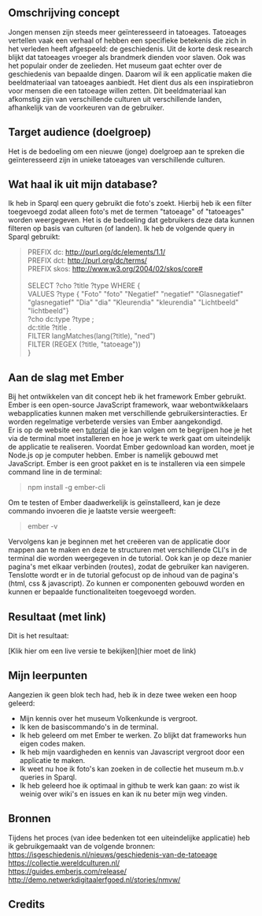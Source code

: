 ## Omschrijving concept 
Jongen mensen zijn steeds meer geïnteresseerd in tatoeages. Tatoeages vertellen vaak een verhaal of hebben een specifieke betekenis die zich in het verleden heeft afgespeeld: de geschiedenis. Uit de korte desk research blijkt dat tatoeages vroeger als brandmerk dienden voor slaven. Ook was het populair onder de zeelieden. Het museum gaat echter over de geschiedenis van bepaalde dingen. Daarom  wil ik een applicatie maken die beeldmateriaal van tatoeages aanbiedt. Het dient dus als een inspiratiebron voor mensen die een tatoeage willen zetten.
Dit beeldmateriaal kan afkomstig zijn van verschillende culturen uit verschillende landen, afhankelijk van de voorkeuren van de gebruiker.

## Target audience (doelgroep)
Het is de bedoeling om een nieuwe (jonge) doelgroep aan te spreken die geïnteresseerd zijn in unieke tatoeages van verschillende culturen.

## Wat haal ik uit mijn database? 
Ik heb in Sparql een query gebruikt die foto's zoekt. Hierbij heb ik een filter toegevoegd zodat alleen foto's met de termen "tatoeage" of "tatoeages" worden weergegeven. Het is de bedoeling dat gebruikers deze data kunnen filteren op basis van culturen (of landen). Ik heb de volgende query in Sparql gebruikt:

> PREFIX dc: <http://purl.org/dc/elements/1.1/> <br>
> PREFIX dct: <http://purl.org/dc/terms/> <br>
> PREFIX skos: <http://www.w3.org/2004/02/skos/core#> <br>
> <br>
> SELECT ?cho ?title ?type WHERE { <br>
>   VALUES ?type { "Foto" "foto" "Negatief" "negatief" "Glasnegatief" "glasnegatief" "Dia" "dia" "Kleurendia" "kleurendia" "Lichtbeeld" "lichtbeeld"} <br>
>   ?cho dc:type ?type ; <br>
>         dc:title ?title . <br>
>    FILTER langMatches(lang(?title), "ned") <br>
>    FILTER (REGEX (?title, "tatoeage")) <br>
> }


## Aan de slag met Ember
Bij het ontwikkelen van dit concept heb ik het framework Ember gebruikt. Ember is een open-source JavaScript framework, waar webontwikkelaars webapplicaties kunnen maken met verschillende gebruikersinteracties. Er worden regelmatige verbeterde versies van Ember aangekondigd. <br>
Er is op de website een [tutorial](https://guides.emberjs.com/release/tutorial/) die je kan volgen om te begrijpen hoe je het via de terminal moet installeren en hoe je werk te werk gaat om uiteindelijk de applicatie te realiseren. Voordat Ember gedownload kan worden, moet je Node.js op je computer hebben. Ember is namelijk gebouwd met JavaScript. Ember is een groot pakket en is te installeren via een simpele command line in de terminal:

> npm install -g ember-cli

Om te testen of Ember daadwerkelijk is geïnstalleerd, kan je deze commando invoeren die je laatste versie weergeeft:
 
> ember -v

Vervolgens kan je beginnen met het creëeren van de applicatie door mappen aan te maken en deze te structuren met verschillende CLI's in de terminal die worden weergegeven in de tutorial. Ook kan je op deze manier pagina's met elkaar verbinden (routes), zodat de gebruiker kan navigeren. Tenslotte wordt er in de tutorial gefocust op de inhoud van de pagina's (html, css & javascript). Zo kunnen er componenten gebouwd worden en kunnen er bepaalde functionaliteiten toegevoegd worden.


## Resultaat (met link)
Dit is het resultaat:


[Klik hier om een live versie te bekijken](hier moet de link)

## Mijn leerpunten
Aangezien ik geen blok tech had, heb ik in deze twee weken een hoop geleerd:
* Mijn kennis over het museum Volkenkunde is vergroot.
* Ik ken de basiscommando's in de terminal.
* Ik heb geleerd om met Ember te werken. Zo blijkt dat frameworks hun eigen codes maken.
* Ik heb mijn vaardigheden en kennis van Javascript vergroot door een applicatie te maken.
* Ik weet nu hoe ik foto's kan zoeken in de collectie het museum m.b.v queries in Sparql.
* Ik heb geleerd hoe ik optimaal in github te werk kan gaan: zo wist ik weinig over wiki's en issues en kan ik nu beter mijn weg vinden.

## Bronnen
Tijdens het proces (van idee bedenken tot een uiteindelijke applicatie) heb ik gebruikgemaakt van de volgende bronnen:
https://isgeschiedenis.nl/nieuws/geschiedenis-van-de-tatoeage <br> 
https://collectie.wereldculturen.nl/ <br>
https://guides.emberjs.com/release/ <br>
http://demo.netwerkdigitaalerfgoed.nl/stories/nmvw/ <br> 

## Credits

